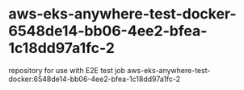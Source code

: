 # aws-eks-anywhere-test-docker-6548de14-bb06-4ee2-bfea-1c18dd97a1fc-2
repository for use with E2E test job aws-eks-anywhere-test-docker:6548de14-bb06-4ee2-bfea-1c18dd97a1fc-2
